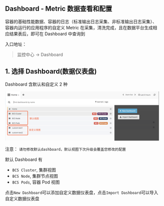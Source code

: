 ## Dashboard - Metric 数据查看和配置
容器的基础性能数据、容器的日志（标准输出日志采集、非标准输出日志采集）、容器内运行的应用程序的自定义 Metric 在采集，清洗完成，且在数据平台生成相应结果表后，即可在 Dashboard 中查询到

入口地址：
> 监控中心 -> Dashboard

## 1. 选择 Dashboard(数据仪表盘)

Dashboard 含默认和自定义 2 种

![](../assets/images/dashboards.png)

注意： `请勿修改默认dashboard，默认视图下次升级会覆盖您修改的配置`

默认 Dashboard 有
- `BCS Cluster`, 集群视图
- `BCS Node`, 集群节点视图
- `BCS Pods`, 容器 Pod 视图

点击`New Dashboard`可以添加自定义数据仪表盘，点击`Import Dashboard`可以导入自定义数据仪表盘



    




